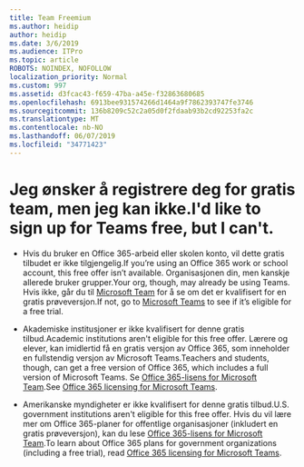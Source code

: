 ```yaml
---
title: Team Freemium
ms.author: heidip
author: heidip
ms.date: 3/6/2019
ms.audience: ITPro
ms.topic: article
ROBOTS: NOINDEX, NOFOLLOW
localization_priority: Normal
ms.custom: 997
ms.assetid: d3fcac43-f659-47ba-a45e-f32863680685
ms.openlocfilehash: 6913bee931574266d1464a9f7862393747fe3746
ms.sourcegitcommit: 136b8209c52c2a05d0f2fdaab93b2cd92253fa2c
ms.translationtype: MT
ms.contentlocale: nb-NO
ms.lasthandoff: 06/07/2019
ms.locfileid: "34771423"
---
```

# <a name="id-like-to-sign-up-for-teams-free-but-i-cant"></a><span data-ttu-id="95a4b-102">Jeg ønsker å registrere deg for gratis team, men jeg kan ikke.</span><span class="sxs-lookup"><span data-stu-id="95a4b-102">I'd like to sign up for Teams free, but I can't.</span></span>

- <span data-ttu-id="95a4b-103">Hvis du bruker en Office 365-arbeid eller skolen konto, vil dette gratis tilbudet er ikke tilgjengelig.</span><span class="sxs-lookup"><span data-stu-id="95a4b-103">If you’re using an Office 365 work or school account, this free offer isn’t available.</span></span> <span data-ttu-id="95a4b-104">Organisasjonen din, men kanskje allerede bruker grupper.</span><span class="sxs-lookup"><span data-stu-id="95a4b-104">Your org, though, may already be using Teams.</span></span> <span data-ttu-id="95a4b-105">Hvis ikke, går du til [Microsoft Team](https://products.office.com/microsoft-teams/group-chat-software) for å se om det er kvalifisert for en gratis prøveversjon.</span><span class="sxs-lookup"><span data-stu-id="95a4b-105">If not, go to [Microsoft Teams](https://products.office.com/microsoft-teams/group-chat-software) to see if it’s eligible for a free trial.</span></span>

- <span data-ttu-id="95a4b-106">Akademiske institusjoner er ikke kvalifisert for denne gratis tilbud.</span><span class="sxs-lookup"><span data-stu-id="95a4b-106">Academic institutions aren't eligible for this free offer.</span></span> <span data-ttu-id="95a4b-107">Lærere og elever, kan imidlertid få en gratis versjon av Office 365, som inneholder en fullstendig versjon av Microsoft Teams.</span><span class="sxs-lookup"><span data-stu-id="95a4b-107">Teachers and students, though, can get a free version of Office 365, which includes a full version of Microsoft Teams.</span></span> <span data-ttu-id="95a4b-108">Se [Office 365-lisens for Microsoft Team](https://docs.microsoft.com/microsoftteams/office-365-licensing).</span><span class="sxs-lookup"><span data-stu-id="95a4b-108">See [Office 365 licensing for Microsoft Teams](https://docs.microsoft.com/microsoftteams/office-365-licensing).</span></span>

- <span data-ttu-id="95a4b-109">Amerikanske myndigheter er ikke kvalifisert for denne gratis tilbud.</span><span class="sxs-lookup"><span data-stu-id="95a4b-109">U.S. government institutions aren't eligible for this free offer.</span></span> <span data-ttu-id="95a4b-110">Hvis du vil lære mer om Office 365-planer for offentlige organisasjoner (inkludert en gratis prøveversjon), kan du lese [Office 365-lisens for Microsoft Team](https://docs.microsoft.com/microsoftteams/office-365-licensing).</span><span class="sxs-lookup"><span data-stu-id="95a4b-110">To learn about Office 365 plans for government organizations (including a free trial), read [Office 365 licensing for Microsoft Teams](https://docs.microsoft.com/microsoftteams/office-365-licensing).</span></span>


